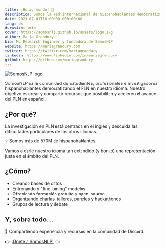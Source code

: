 ```yaml
---
title: ¡Hola, mundo! 👋
description: Somos la red internacional de hispanohablantes democratizando el NLP en español
date: 2021-07-01T16:00:00.000+00:00
lang: es
duration: 1min
cover: https://somosnlp.github.io/assets/logo.svg
author: María Grandury
bio: ML Research Engineer y fundadora de SomosNLP
website: https://mariagrandury.com
twitter: https://twitter.com/mariagrandury
linkedin: https://www.linkedin.com/in/mariagrandury
github: https://github.com/mariagrandury
---
```


<div class="flex justify-center">
    <img alt="SomosNLP logo" src="https://somosnlp.github.io/assets/logo.svg" />
</div>

SomosNLP es la comunidad de estudiantes, profesionales e investigadores hispanohablantes democratizando el PLN en nuestro idioma. Nuestro objetivo es crear y compartir recursos que posibiliten y aceleren el avance del PLN en español.

## ¿Por qué?

La investigación en PLN está centrada en el inglés y descuida las dificultades particulares de los otros idiomas.

💡 Somos más de 570M de hispanohablantes.

Vamos a darle nuestro idioma tan extendido (y bonito) una representación justa en el ámbito del PLN.

## ¿Cómo?

* Creando bases de datos
* Entrenando y "fine-tuning" modelos
* Ofreciendo formación gratuita y open-source
* Organizando charlas, talleres, paneles y hackathones
* Grupos de lectura y debate

## Y, sobre todo...

🚀 Compartiendo experiencia y recursos en la comunidad de Discord.

👉 [¡Únete a SomosNLP!](https://discord.com/invite/my8w7JUxZR) 👈
